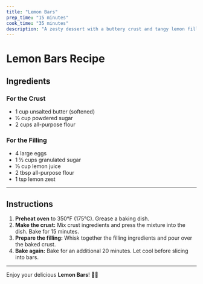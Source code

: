 ```yaml
---
title: "Lemon Bars"  
prep_time: "15 minutes"  
cook_time: "35 minutes"  
description: "A zesty dessert with a buttery crust and tangy lemon filling."  
---  
```


# Lemon Bars Recipe  

## Ingredients  

### For the Crust  
- 1 cup unsalted butter (softened)  
- ½ cup powdered sugar  
- 2 cups all-purpose flour  

### For the Filling  
- 4 large eggs  
- 1 ½ cups granulated sugar  
- ⅓ cup lemon juice  
- 2 tbsp all-purpose flour  
- 1 tsp lemon zest  

---

## Instructions  

1. **Preheat oven** to 350°F (175°C). Grease a baking dish.  
2. **Make the crust:** Mix crust ingredients and press the mixture into the dish. Bake for 15 minutes.  
3. **Prepare the filling:** Whisk together the filling ingredients and pour over the baked crust.  
4. **Bake again:** Bake for an additional 20 minutes. Let cool before slicing into bars.  

---

Enjoy your delicious **Lemon Bars**! 🍋🍰